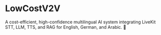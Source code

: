 # LowCostV2V
 A cost-efficient, high-confidence multilingual AI system integrating LiveKit STT, LLM, TTS, and RAG for English, German, and Arabic. 🚀
